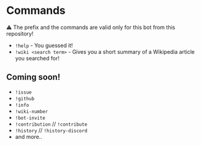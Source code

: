 # Commands

⚠️ The prefix and the commands are valid only for this bot from this repository!

- ``!help`` - You guessed it!
- ``!wiki <search term>`` - Gives you a short summary of a Wikipedia article you searched for! 

## Coming soon!

- ``!issue``
- ``!github``
- ``!info``
- ``!wiki-number``
- ``!bot-invite``
- ``!contribution`` // ``!contribute``
- ``!history`` // ``!history-discord``
- and more..